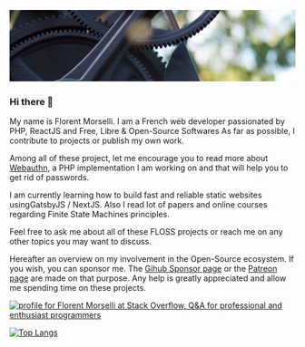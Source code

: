 ![Cover image](
1.webp)

### Hi there 👋

My name is Florent Morselli. I am a French web developer passionated by PHP, ReactJS and Free, Libre & Open-Source Softwares
As far as possible, I contribute to projects or publish my own work.

Among all of these project, let me encourage you to read more about [Webauthn](https://github.com/web-auth), a PHP implementation I am working on and that will help you to get rid of passwords.

I am currently learning how to build fast and reliable static websites usingGatsbyJS / NextJS. Also I read lot of papers and online courses regarding Finite State Machines principles.

Feel free to ask me about all of these FLOSS projects or reach me on any other topics you may want to discuss.

Hereafter an overview on my involvement in the Open-Source ecosystem.
If you wish, you can sponsor me. The [Gihub Sponsor page](https://github.com/sponsors/Spomky/) or the [Patreon page](https://www.patreon.com/FlorentMorselli) are made on that purpose. Any help is greatly appreciated and allow me spending time on these projects.

<a href="https://stackoverflow.com/users/2157818/florent-morselli"><img src="https://stackoverflow.com/users/flair/2157818.png" width="208" height="58" alt="profile for Florent Morselli at Stack Overflow, Q&amp;A for professional and enthusiast programmers" title="profile for Florent Morselli at Stack Overflow, Q&amp;A for professional and enthusiast programmers"></a>




[![Top Langs](https://wakatime.com/share/@Spomky/aa41d408-c524-4a5f-936d-0b9446698abd.svg)](https://wakatime.com/@Spomky)


